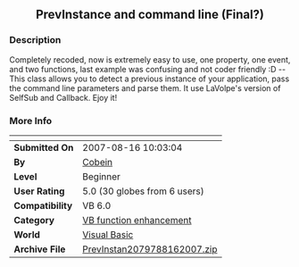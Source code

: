 ﻿<div align="center">

## PrevInstance and command line \(Final?\)


</div>

### Description

Completely recoded, now is extremely easy to use, one property, one event, and two functions, last example was confusing and not coder friendly :D --This class allows you to detect a previous instance of your application, pass the command line parameters and parse them. It use LaVolpe's version of SelfSub and Callback. Ejoy it!
 
### More Info
 


<span>             |<span>
---                |---
**Submitted On**   |2007-08-16 10:03:04
**By**             |[Cobein](https://github.com/Planet-Source-Code/PSCIndex/blob/master/ByAuthor/cobein.md)
**Level**          |Beginner
**User Rating**    |5.0 (30 globes from 6 users)
**Compatibility**  |VB 6\.0
**Category**       |[VB function enhancement](https://github.com/Planet-Source-Code/PSCIndex/blob/master/ByCategory/vb-function-enhancement__1-25.md)
**World**          |[Visual Basic](https://github.com/Planet-Source-Code/PSCIndex/blob/master/ByWorld/visual-basic.md)
**Archive File**   |[PrevInstan2079788162007\.zip](https://github.com/Planet-Source-Code/cobein-previnstance-and-command-line-final__1-68998/archive/master.zip)








